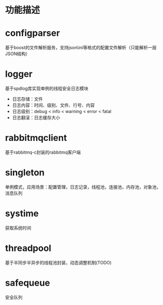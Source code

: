 # 功能描述

# configparser
基于boost的文件解析服务，支持json\ini等格式的配置文件解析（只能解析一层JSON结构）

# logger
基于spdlog库实现单例的线程安全日志模块
* 日志存储：文件
* 日志内容：时间、级别、文件、行号、内容
* 日志级别：debug < info < warning < error < fatal
* 日志翻滚：日志缓存大小

# rabbitmqclient
基于rabbitmq-c封装的rabbitmq客户端

# singleton
单例模式，应用场景：配置管理，日志记录，线程池，连接池，内存池，对象池，消息队列

# systime
获取系统时间

# threadpool
基于半同步半异步的线程池封装，动态调整机制(TODO)

# safequeue
安全队列